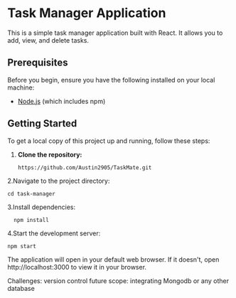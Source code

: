 # Task Manager Application

This is a simple task manager application built with React. It allows you to add, view, and delete tasks.

## Prerequisites

Before you begin, ensure you have the following installed on your local machine:

- [Node.js](https://nodejs.org/) (which includes npm)

## Getting Started

To get a local copy of this project up and running, follow these steps:

1. **Clone the repository:**

   ```sh
   https://github.com/Austin2905/TaskMate.git

2.Navigate to the project directory:
    
    cd task-manager

3.Install dependencies:

      npm install
4.Start the development server:

    npm start
The application will open in your default web browser. If it doesn't, open http://localhost:3000 to view it in your browser.


Challenges:
  version control
future scope:
integrating Mongodb or any other database
